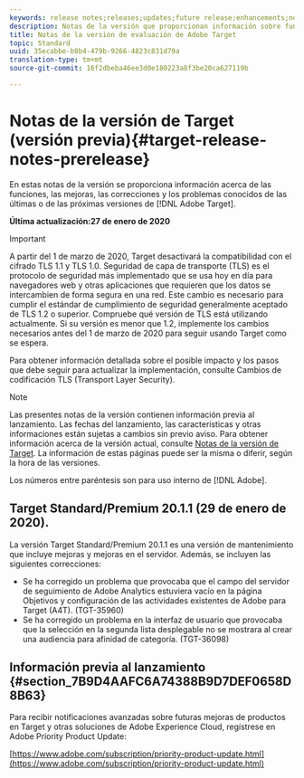 ```yaml
---
keywords: release notes;releases;updates;future release;enhancements;new features;fixes
description: Notas de la versión que proporcionan información sobre funciones, mejoras y correcciones para las versiones más recientes o futuras de Adobe Target de DNL.
title: Notas de la versión de evaluación de Adobe Target
topic: Standard
uuid: 35ecabbe-b8b4-479b-9266-4823c831d79a
translation-type: tm+mt
source-git-commit: 16f2dbeba46ee3d0e180223a8f3be20ca627119b

---
```



# Notas de la versión de Target (versión previa){#target-release-notes-prerelease}

En estas notas de la versión se proporciona información acerca de las funciones, las mejoras, las correcciones y los problemas conocidos de las últimas o de las próximas versiones de [!DNL Adobe Target].

**Última actualización:27 de enero de 2020**

>[!IMPORTANT]
>
>A partir del 1 de marzo de 2020, Target desactivará la compatibilidad con el cifrado TLS 1.1 y TLS 1.0. Seguridad de capa de transporte (TLS) es el protocolo de seguridad más implementado que se usa hoy en día para navegadores web y otras aplicaciones que requieren que los datos se intercambien de forma segura en una red. Este cambio es necesario para cumplir el estándar de cumplimiento de seguridad generalmente aceptado de TLS 1.2 o superior. Compruebe qué versión de TLS está utilizando actualmente. Si su versión es menor que 1.2, implemente los cambios necesarios antes del 1 de marzo de 2020 para seguir usando Target como se espera.
>
> Para obtener información detallada sobre el posible impacto y los pasos que debe seguir para actualizar la implementación, consulte Cambios [](/help/c-implementing-target/c-considerations-before-you-implement-target/tls-transport-layer-security-encryption.md)de codificación TLS (Transport Layer Security).

>[!NOTE]
>
>Las presentes notas de la versión contienen información previa al lanzamiento. Las fechas del lanzamiento, las características y otras informaciones están sujetas a cambios sin previo aviso. Para obtener información acerca de la versión actual, consulte [Notas de la versión de Target](release-notes.md). La información de estas páginas puede ser la misma o diferir, según la hora de las versiones.
>
>Los números entre paréntesis son para uso interno de [!DNL Adobe].

## Target Standard/Premium 20.1.1 (29 de enero de 2020). 

La versión Target Standard/Premium 20.1.1 es una versión de mantenimiento que incluye mejoras y mejoras en el servidor. Además, se incluyen las siguientes correcciones:

* Se ha corregido un problema que provocaba que el campo del servidor de seguimiento de Adobe Analytics estuviera vacío en la página Objetivos y configuración de las actividades existentes de Adobe para Target (A4T). (TGT-35960)
* Se ha corregido un problema en la interfaz de usuario que provocaba que la selección en la segunda lista desplegable no se mostrara al crear una audiencia para afinidad de categoría. (TGT-36098)

## Información previa al lanzamiento {#section_7B9D4AAFC6A74388B9D7DEF0658D8B63}

Para recibir notificaciones avanzadas sobre futuras mejoras de productos en Target y otras soluciones de Adobe Experience Cloud, regístrese en Adobe Priority Product Update:

[https://www.adobe.com/subscription/priority-product-update.html](https://www.adobe.com/subscription/priority-product-update.html)
